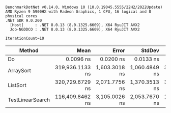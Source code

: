 ```

BenchmarkDotNet v0.14.0, Windows 10 (10.0.19045.5555/22H2/2022Update)
AMD Ryzen 9 5900HX with Radeon Graphics, 1 CPU, 16 logical and 8 physical cores
.NET SDK 9.0.200
  [Host]     : .NET 8.0.13 (8.0.1325.6609), X64 RyuJIT AVX2
  Job-NGDDCO : .NET 8.0.13 (8.0.1325.6609), X64 RyuJIT AVX2

IterationCount=10  

```
| Method           | Mean            | Error         | StdDev        | Median          | Gen0   | Allocated |
|----------------- |----------------:|--------------:|--------------:|----------------:|-------:|----------:|
| Do               |       0.0096 ns |     0.0200 ns |     0.0133 ns |       0.0026 ns |      - |         - |
| ArraySort        | 319,936.1133 ns | 1,603.3018 ns | 1,060.4849 ns | 320,000.0977 ns | 4.3945 |   40024 B |
| ListSort         | 320,729.6729 ns | 2,071.7756 ns | 1,370.3513 ns | 320,712.7930 ns | 4.3945 |   40056 B |
| TestLinearSearch | 116,409.8462 ns | 3,105.0026 ns | 2,053.7670 ns | 115,956.7261 ns |      - |      32 B |
